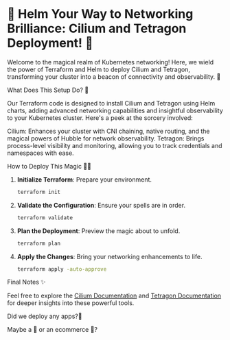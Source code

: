 # 🎩 Helm Your Way to Networking Brilliance: Cilium and Tetragon Deployment! 🚀 


Welcome to the magical realm of Kubernetes networking! Here, we wield the power of Terraform and Helm to deploy Cilium and Tetragon, transforming your cluster into a beacon of connectivity and observability. 🌟


What Does This Setup Do? 🔮

Our Terraform code is designed to install Cilium and Tetragon using Helm charts, adding advanced networking capabilities and insightful observability to your Kubernetes cluster. Here's a peek at the sorcery involved:


Cilium: Enhances your cluster with CNI chaining, native routing, and the magical powers of Hubble for network observability.
Tetragon: Brings process-level visibility and monitoring, allowing you to track credentials and namespaces with ease.

How to Deploy This Magic 🧙‍♀️

1. **Initialize Terraform**: Prepare your environment.
   ```bash
   terraform init

2. **Validate the Configuration**: Ensure your spells are in order.
   ```bash
   terraform validate

3. **Plan the Deployment**: Preview the magic about to unfold.
   ```bash
   terraform plan

4. **Apply the Changes**: Bring your networking enhancements to life.
   ```bash
   terraform apply -auto-approve

Final Notes ✨

Feel free to explore the [Cilium Documentation](https://docs.cilium.io/en/stable/installation/cni-chaining-aws-cni/) and [Tetragon Documentation](https://tetragon.io/docs/installation/runtime-hooks/) for deeper insights into these powerful tools.

Did we deploy any apps?🤔

Maybe a 👾 or an ecommerce 🛒?